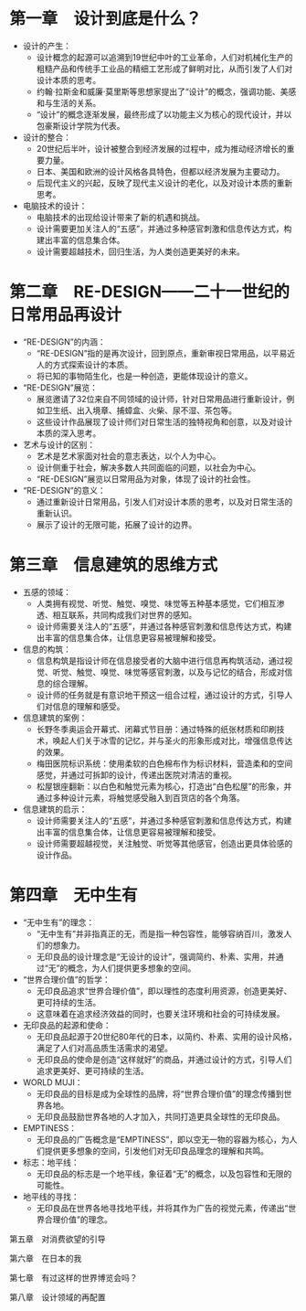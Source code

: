 # 第一章　设计到底是什么？

* 设计的产生：
  * 设计概念的起源可以追溯到19世纪中叶的工业革命，人们对机械化生产的粗糙产品和传统手工业品的精细工艺形成了鲜明对比，从而引发了人们对设计本质的思考。
  * 约翰·拉斯金和威廉·莫里斯等思想家提出了“设计”的概念，强调功能、美感和与生活的关系。
  * “设计”的概念逐渐发展，最终形成了以功能主义为核心的现代设计，并以包豪斯设计学院为代表。
* 设计的整合：
  * 20世纪后半叶，设计被整合到经济发展的过程中，成为推动经济增长的重要力量。
  * 日本、美国和欧洲的设计风格各具特色，但都以经济发展为主要动力。
  * 后现代主义的兴起，反映了现代主义设计的老化，以及对设计本质的重新思考。
* 电脑技术的设计：
  * 电脑技术的出现给设计带来了新的机遇和挑战。
  * 设计需要更加关注人的“五感”，并通过多种感官刺激和信息传达方式，构建出丰富的信息集合体。
  * 设计需要超越技术，回归生活，为人类创造更美好的未来。

# 第二章　RE-DESIGN——二十一世纪的日常用品再设计

* “RE-DESIGN”的内涵：
  * “RE-DESIGN”指的是再次设计，回到原点，重新审视日常用品，以平易近人的方式探索设计的本质。
  * 将已知的事物陌生化，也是一种创造，更能体现设计的意义。
* “RE-DESIGN”展览：
  * 展览邀请了32位来自不同领域的设计师，针对日常用品进行重新设计，例如卫生纸、出入境章、捕蟑盒、火柴、尿不湿、茶包等。
  * 这些设计作品展现了设计师们对日常生活的独特视角和创意，以及对设计本质的深入思考。
* 艺术与设计的区别：
  * 艺术是艺术家面对社会的意志表达，以个人为中心。
  * 设计侧重于社会，解决多数人共同面临的问题，以社会为中心。
  * “RE-DESIGN”展览以日常用品为对象，体现了设计的社会性。
* “RE-DESIGN”的意义：
  * 通过重新设计日常用品，引发人们对设计本质的思考，以及对日常生活的重新认识。
  * 展示了设计的无限可能，拓展了设计的边界。

# 第三章　信息建筑的思维方式

* 五感的领域：
  * 人类拥有视觉、听觉、触觉、嗅觉、味觉等五种基本感觉，它们相互渗透、相互联系，共同构成我们对世界的感知。
  * 设计师需要关注人的“五感”，并通过各种感官刺激和信息传达方式，构建出丰富的信息集合体，让信息更容易被理解和接受。
* 信息的构筑：
  * 信息构筑是指设计师在信息接受者的大脑中进行信息再构筑活动，通过视觉、听觉、触觉、嗅觉、味觉等感官刺激，以及与记忆的结合，形成对信息的综合理解。
  * 设计师的任务就是有意识地干预这一组合过程，通过设计的方式，引导人们对信息的理解和感受。
* 信息建筑的案例：
  * 长野冬季奥运会开幕式、闭幕式节目册：通过特殊的纸张材质和印刷技术，唤起人们关于冰雪的记忆，并与圣火的形象形成对比，增强信息传达的效果。
  * 梅田医院标识系统：使用柔软的白色棉布作为标识材料，营造柔和的空间感觉，并通过可拆卸的设计，传递出医院对清洁的重视。
  * 松屋银座翻新：以白色和触觉元素为核心，打造出“白色松屋”的形象，并通过多种设计元素，将触觉感受融入到百货店的各个角落。
* 信息建筑的启示：
  * 设计师需要关注人的“五感”，并通过多种感官刺激和信息传达方式，构建出丰富的信息集合体，让信息更容易被理解和接受。
  * 设计师需要超越视觉，关注触觉、听觉等其他感官，创造出更具体验感的设计作品。

# 第四章　无中生有

* “无中生有”的理念：
  * “无中生有”并非指真正的无，而是指一种包容性，能够容纳百川，激发人们的想象力。
  * 无印良品的设计理念是“无设计的设计”，强调简约、朴素、实用，并通过“无”的概念，为人们提供更多想象的空间。
* “世界合理价值”的哲学：
  * 无印良品追求“世界合理价值”，即以理性的态度利用资源，创造更美好、更可持续的生活。
  * 这意味着在追求经济效益的同时，也要关注环境和社会的可持续发展。
* 无印良品的起源和使命：
  * 无印良品起源于20世纪80年代的日本，以简约、朴素、实用的设计风格，满足了人们对高品质生活需求的渴望。
  * 无印良品的使命是创造“这样就好”的商品，并通过设计的方式，引导人们追求更美好、更可持续的生活。
* WORLD MUJI：
  * 无印良品的目标是成为全球性的品牌，将“世界合理价值”的理念传播到世界各地。
  * 无印良品鼓励世界各地的人才加入，共同打造更具全球性的无印良品。
* EMPTINESS：
  * 无印良品的广告概念是“EMPTINESS”，即以空无一物的容器为核心，为人们提供更多想象的空间，引发他们对无印良品理念的理解和共鸣。
* 标志：地平线：
  * 无印良品的标志是一个地平线，象征着“无”的概念，以及包容性和无限的可能性。
* 地平线的寻找：
  * 无印良品在世界各地寻找地平线，并将其作为广告的视觉元素，传递出“世界合理价值”的理念。

第五章　对消费欲望的引导

第六章　在日本的我

第七章　有过这样的世界博览会吗？

第八章　设计领域的再配置
